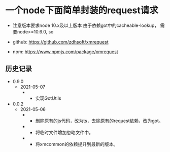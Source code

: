 # 一个node下面简单封装的request请求
- 注意版本要求node 10.x及以上版本 由于依赖got中的cacheable-lookup， 需要node>=10.6.0, so

- github: https://github.com/zdhsoft/xmrequest
- npm: https://www.npmjs.com/package/xmrequest

## 历史记录
- 0.9.0
  - 2021-05-07
    - + 实现GotUtils
- 0.0.2
  - 2021-05-06
    - * 删除原有的js代码，改为ts，去除原有的request依赖，改为got。
    - * 将临时文件增加忽略文件中。
    - * 将xmcommon的依赖提升到最新的版本。
